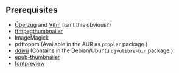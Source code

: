 ## Prerequisites
* [Überzug](https://github.com/seebye/ueberzug) and [Vifm](https://github.com/vifm/vifm) (isn't this obvious?)
* [ffmpegthumbnailer](https://github.com/dirkvdb/ffmpegthumbnailer)
* ImageMagick
* pdftoppm (Available in the AUR as `poppler` package.)
* [ddjvu](http://djvu.sourceforge.net/doc/man/ddjvu.html) (Contains in the Debian/Ubuntu `djvulibre-bin` package.)
* [epub-thumbnailer](https://github.com/marianosimone/epub-thumbnailer)
* [fontpreview](https://github.com/sdushantha/fontpreview)
